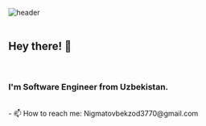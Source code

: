 ![header](https://user-images.githubusercontent.com/59575502/127335491-fdba1874-e943-4d3c-ab8c-678ffe22f8b8.png)
<br><br>
<p>
  <h2> Hey there! 👋</h2>
</p><br>
<h3> I'm Software Engineer from Uzbekistan. </h3>
<br>
- 📫 How to reach me: Nigmatovbekzod3770@gmail.com<br>
<br>
